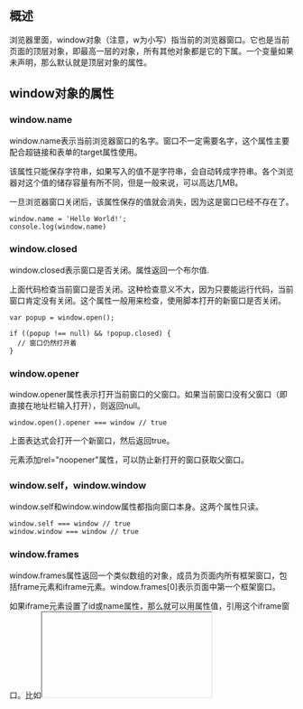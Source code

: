 ## 概述
浏览器里面，window对象（注意，w为小写）指当前的浏览器窗口。它也是当前页面的顶层对象，即最高一层的对象，所有其他对象都是它的下属。一个变量如果未声明，那么默认就是顶层对象的属性。

## window对象的属性
### window.name 
window.name表示当前浏览器窗口的名字。窗口不一定需要名字，这个属性主要配合超链接和表单的target属性使用。

该属性只能保存字符串，如果写入的值不是字符串，会自动转成字符串。各个浏览器对这个值的储存容量有所不同，但是一般来说，可以高达几MB。

一旦浏览器窗口关闭后，该属性保存的值就会消失，因为这是窗口已经不存在了。

```
window.name = 'Hello World!';
console.log(window.name)
```
### window.closed
window.closed表示窗口是否关闭。属性返回一个布尔值.

上面代码检查当前窗口是否关闭。这种检查意义不大，因为只要能运行代码，当前窗口肯定没有关闭。这个属性一般用来检查，使用脚本打开的新窗口是否关闭。
```
var popup = window.open();

if ((popup !== null) && !popup.closed) {
  // 窗口仍然打开着
}
```
### window.opener
window.opener属性表示打开当前窗口的父窗口。如果当前窗口没有父窗口（即直接在地址栏输入打开），则返回null。
```
window.open().opener === window // true
```
上面表达式会打开一个新窗口，然后返回true。

<a>元素添加rel="noopener"属性，可以防止新打开的窗口获取父窗口。

### window.self，window.window
window.self和window.window属性都指向窗口本身。这两个属性只读。
```
window.self === window // true
window.window === window // true
```
### window.frames
window.frames属性返回一个类似数组的对象，成员为页面内所有框架窗口，包括frame元素和iframe元素。window.frames[0]表示页面中第一个框架窗口。

如果iframe元素设置了id或name属性，那么就可以用属性值，引用这个iframe窗口。比如<iframe name="myIFrame">可以用frames['myIFrame']或者frames.myIFrame来引用。

frames属性实际上是window对象的别名。
```
frames === window // true
```

因此，frames[0]也可以用window[0]表示。但是，从语义上看，frames更清晰，而且考虑到window还是全局对象，因此推荐表示多窗口时，总是使用frames[0]的写法

### window.length
window.length属性返回当前网页包含的框架总数。如果当前网页不包含frame和iframe元素，那么window.length就返回0。
```
window.frames.length === window.length // true
```
### window.frameElement
window.frameElement属性主要用于当前窗口嵌在另一个网页的情况（嵌入<object>、<iframe>或<embed>元素），返回当前窗口所在的那个元素节点。如果当前窗口是顶层窗口，或者所嵌入的那个网页不是同源的，该属性返回null。
```
// HTML 代码如下
// <iframe src="about.html"></iframe>

// 下面的脚本在 about.html 里面
var frameEl = window.frameElement;
if (frameEl) {
  frameEl.src = 'other.html';
}
```
上面代码中，frameEl变量就是<iframe>元素。
### window.top
window.top属性指向最顶层窗口，主要用于在子窗口里面获取顶层的父窗口。
### window.parent
window.parent属性指向父窗口。如果当前窗口没有父窗口，window.parent指向自身。
### window.status
window.status属性用于读写浏览器状态栏的文本。但是，现在很多浏览器都不允许改写状态栏文本，所以使用这个方法不一定有效。
### window.devicePixelRatio
window.devicePixelRatio属性返回一个数值，表示一个 CSS 像素的大小与一个物理像素的大小之间的比率。也就是说，它表示一个 CSS 像素由多少个物理像素组成。它可以用于判断用户的显示环境，如果这个比率较大，就表示用户正在使用高清屏幕，因此可以显示较大像素的图片。

## 位置大小属性
### （1）window.screenX，window.screenY
window.screenX和window.screenY属性，返回浏览器窗口左上角相对于当前屏幕左上角的水平距离和垂直距离（单位像素）。这两个属性只读。
### （2） window.innerHeight，window.innerWidth
window.innerHeight和window.innerWidth属性，返回网页在当前窗口中可见部分的高度和宽度，即“视口”（viewport）的大小（单位像素）。这两个属性只读。

用户放大网页的时候（比如将网页从100%的大小放大为200%），这两个属性会变小。因为这时网页的像素大小不变（比如宽度还是960像素），只是每个像素占据的屏幕空间变大了，因为可见部分（视口）就变小了。

注意，这两个属性值包括滚动条的高度和宽度。
### （3）window.outerHeight，window.outerWidth
window.outerHeight和window.outerWidth属性返回浏览器窗口的高度和宽度，包括浏览器菜单和边框（单位像素）。这两个属性只读。
### （4）window.scrollX，window.scrollY
window.scrollX属性返回页面的水平滚动距离，window.scrollY属性返回页面的垂直滚动距离，单位都为像素。这两个属性只读。

举例来说，如果用户向下拉动了垂直滚动条75像素，那么window.pageYOffset就是75左右。用户水平向右拉动水平滚动条200像素，window.pageXOffset就是200左右。
```
if (window.scrollY < 75) {
  window.scroll(0, 75);
}
```
### （5）window.pageXOffset，window.pageYOffset
window.pageXOffset属性和window.pageYOffset属性，是window.scrollX和window.scrollY别名。

## 组件属性
window.locationbar：地址栏对象
window.menubar：菜单栏对象
window.scrollbar：窗口的滚动条对象
window.toolbar：工具栏对象
window.statusbar：状态栏对象
window.personalbar：用户安装的个人工具栏对象

## 全局对象属性
>> indow.document：指向document对象
>> window.location：指向Location对象，用于获取当前窗口的 URL 信息。它等同于document.location属性
>> window.navigator：指向Navigator对象，用于获取环境信息
>> window.history：指向History对象，表示浏览器的浏览历史
>> window.localStorage：指向本地储存的 localStorage 数据
>> window.sessionStorage：指向本地储存的 sessionStorage 数据
>> window.console：指向console对象，用于操作控制台
>> window.screen：指向Screen对象，表示屏幕信息

### window.isSecureContext
window.isSecureContext属性返回一个布尔值，表示当前窗口是否处在加密环境。如果是 HTTPS 协议，就是true，否则就是false。

## window对象的方法
### window.alert()，window.prompt()，window.confirm()   
window.alert()、window.prompt()、window.confirm()都是浏览器与用户互动的全局方法。它们会弹出不同的对话框，要求用户做出回应。注意，这三个方法弹出的对话框，都是浏览器统一规定的式样，无法定制。
### （1）window.alert()
window.alert()方法弹出的对话框，只有一个“确定”按钮，往往用来通知用户某些信息。

用户只有点击“确定”按钮，对话框才会消失。对话框弹出期间，浏览器窗口处于冻结状态，如果不点“确定”按钮，用户什么也干不了。

window.alert()方法的参数只能是字符串，没法使用CSS样式，但是可以用\n指定换行。

### （2）window.prompt()
window.prompt()方法弹出的对话框，提示文字的下方，还有一个输入框，要求用户输入信息，并有“确定”和“取消”两个按钮。它往往用来获取用户输入的数据。
```var result = prompt('您的年龄？', 25)```
window.prompt()的返回值有两种情况，可能是字符串（有可能是空字符串），也有可能是null。具体分成三种情况。
>> 用户输入信息，并点击“确定”，则用户输入的信息就是返回值。
>> 用户没有输入信息，直接点击“确定”，则输入框的默认值就是返回值。
>> 用户点击了“取消”（或者按了 ESC 按钮），则返回值是null。

### （3）window.confirm()
window.confirm()方法弹出的对话框，除了提示信息之外，只有“确定”和“取消”两个按钮，往往用来征询用户是否同意。

### window.open()
window.open方法用于新建另一个浏览器窗口，类似于浏览器菜单的新建窗口选项。它会返回新窗口的引用，如果无法新建窗口，则返回null。

open方法一共可以接受三个参数。
```
window.open(url, windowName, [windowFeatures])
```
>> url：字符串，表示新窗口的网址。如果省略，默认网址就是about:blank。
>> windowName：字符串，表示新窗口的名字。如果该名字的窗口已经存在，则占用该窗口，不再新建窗口。如果省略，就默认使用_blank，表示新建一个没有名字的窗口。
>> windowFeatures：字符串，内容为逗号分隔的键值对（详见下文），表示新窗口的参数，比如有没有提示栏、工具条等等。如果省略，则默认打开一个完整 UI 的新窗口。如果新建的是一个已经存在的窗口，则该参数不起作用，浏览器沿用以前窗口的参数。

**window.open()的参数也可以是接口地址，也是相当于打开地址，可以执行下载动能**

### window.close()
window.close方法用于关闭当前窗口，一般只用来关闭window.open方法新建的窗口。
### window.stop()
window.stop()方法完全等同于单击浏览器的停止按钮，会停止加载图像、视频等正在或等待加载的对象。
### window.moveTo()
window.moveTo()方法用于移动浏览器窗口到指定位置。它接受两个参数，分别是窗口左上角距离屏幕左上角的水平距离和垂直距离，单位为像素。
```
window.moveTo(100, 200)
```
上面代码将窗口移动到屏幕(100, 200)的位置。
### window.moveBy()
window.moveBy方法将窗口移动到一个相对位置。它接受两个参数，分布是窗口左上角向右移动的水平距离和向下移动的垂直距离，单位为像素。
```
window.moveBy(25, 50)
```
上面代码将窗口向右移动25像素、向下移动50像素。
### window.resizeTo()
window.resizeTo()方法用于缩放窗口到指定大小。

它接受两个参数，第一个是缩放后的窗口宽度（outerWidth属性，包含滚动条、标题栏等等），第二个是缩放后的窗口高度（outerHeight属性）

### window.resizeBy()
window.resizeBy()方法用于缩放窗口。它与window.resizeTo()的区别是，它按照相对的量缩放，window.resizeTo()需要给出缩放后的绝对大小。
### window.scrollTo()，window.scroll()，window.scrollBy()
window.scrollTo方法用于将文档滚动到指定位置。它接受两个参数，表示滚动后位于窗口左上角的页面坐标。
```
window.scrollTo(x-coord, y-coord)
```
它也可以接受一个配置对象作为参数。
```
window.scrollTo(options)
```
配置对象options有三个属性。
>> top：滚动后页面左上角的垂直坐标，即 y 坐标。
>> left：滚动后页面左上角的水平坐标，即 x 坐标。
>> behavior：字符串，表示滚动的方式，有三个可能值（smooth、instant、auto），默认值为auto。
```
window.scrollTo({
  top: 1000,
  behavior: 'smooth'
});
```
window.scroll()方法是window.scrollTo()方法的别名。

window.scrollBy()方法用于将网页滚动指定距离（单位像素）。它接受两个参数：水平向右滚动的像素，垂直向下滚动的像素。

```
window.scrollBy(0, window.innerHeight)
```
**window.scrollTo(0)表示回到浏览器顶部**

### window.print()
window.print方法会跳出打印对话框，与用户点击菜单里面的“打印”命令效果相同。
### window.focus()，window.blur()
window.focus()方法会激活窗口，使其获得焦点，出现在其他窗口的前面。
```
var popup = window.open('popup.html', 'Popup Window');

if ((popup !== null) && !popup.closed) {
  popup.focus();
}
```

### window.getSelection()
window.getSelection方法返回一个Selection对象，表示用户现在选中的文本。
```
var selObj = window.getSelection();
var selectedText = selObj.toString();
```
使用Selction对象的toString方法可以得到选中的文本。
### window.getComputedStyle()，window.matchMedia()
window.getComputedStyle()方法接受一个元素节点作为参数，返回一个包含该元素的最终样式信息的对象

indow.matchMedia()方法用来检查 CSS 的mediaQuery语句

## 事件
### load 事件和 onload 属性
load事件发生在文档在浏览器窗口加载完毕时。window.onload属性可以指定这个事件的回调函数。
```
window.onload = function() {
  var elements = document.getElementsByClassName('example');
  for (var i = 0; i < elements.length; i++) {
    var elt = elements[i];
    // ...
  }
};
```
在html里，如果是在页面上直接写js，则最好使用window.onload，否则页面的js事件可能会不生效。


